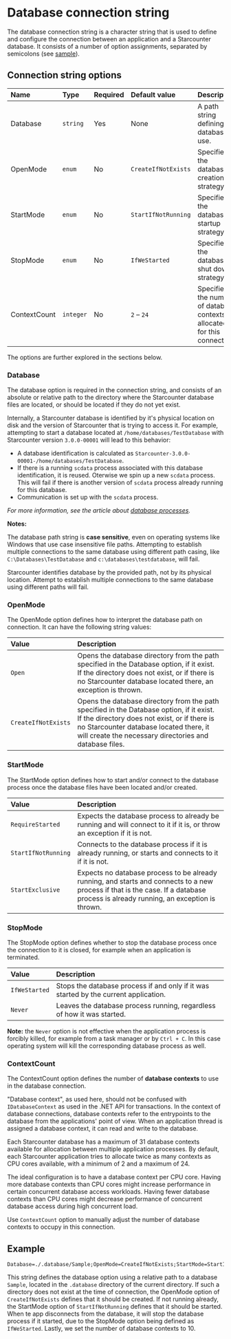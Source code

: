 # Database connection string

The database connection string is a character string that is used to define and configure the connection between an application and a Starcounter database. It consists of a number of option assignments, separated by semicolons (see [sample](#connection-string-sample)).

## Connection string options

Name         | Type      | Required | Default value       | Description
:----------- | :-------- | :------- | :------------------ | :-----------------------------------------------------------------------
Database     | `string`  | Yes      | None                | A path string defining the database to use.
OpenMode     | `enum`    | No       | `CreateIfNotExists` | Specifies the database creation strategy.
StartMode    | `enum`    | No       | `StartIfNotRunning` | Specifies the database startup strategy.
StopMode     | `enum`    | No       | `IfWeStarted`       | Specifies the database shut down strategy.
ContextCount | `integer` | No       | `2` – `24`          | Specifies the number of database contexts allocated for this connection.

The options are further explored in the sections below.

### Database

The database option is required in the connection string, and consists of an absolute or relative path to the directory where the Starcounter database files are located, or should be located if they do not yet exist.

Internally, a Starcounter database is identified by it's physical location on disk and the version of Starcounter that is trying to access it. For example, attempting to start a database located at `/home/databases/TestDatabase` with Starcounter version `3.0.0-00001` will lead to this behavior:

- A database identification is calculated as `Starcounter-3.0.0-00001-/home/databases/TestDatabase`.
- If there is a running `scdata` process associated with this database identification, it is reused. Oterwise we spin up a new `scdata` process. This will fail if there is another version of `scdata` process already running for this database.
- Communication is set up with the `scdata` process.

_For more information, see the article about [database processes](database-processes.md)._

**Notes:**

The database path string is **case sensitive**, even on operating systems like Windows that use case insensitive file paths. Attempting to establish multiple connections to the same database using different path casing, like `C:\Databases\TestDatabase` and `c:\databases\testdatabase`, will fail.

Starcounter identifies database by the provided path, not by its physical location. Attempt to establish multiple connections to the same database using different paths will fail.

### OpenMode

The OpenMode option defines how to interpret the database path on connection. It can have the following string values:

Value               | Description
:------------------ | :--------------------------------------------------------------------------------------------------------------------------------------------------------------------------------------------------------------------------------------------
`Open`              | Opens the database directory from the path specified in the Database option, if it exist. If the directory does not exist, or if there is no Starcounter database located there, an exception is thrown.
`CreateIfNotExists` | Opens the database directory from the path specified in the Database option, if it exist. If the directory does not exist, or if there is no Starcounter database located there, it will create the necessary directories and database files.

### StartMode

The StartMode option defines how to start and/or connect to the database process once the database files have been located and/or created.

Value               | Description
:------------------ | :---------------------------------------------------------------------------------------------------------------------------------------------------------------------------------
`RequireStarted`    | Expects the database process to already be running and will connect to it if it is, or throw an exception if it is not.
`StartIfNotRunning` | Connects to the database process if it is already running, or starts and connects to it if it is not.
`StartExclusive`    | Expects no database process to be already running, and starts and connects to a new process if that is the case. If a database process is already running, an exception is thrown.

### StopMode

The StopMode option defines whether to stop the database process once the connection to it is closed, for example when an application is terminated.

Value         | Description
:------------ | :-----------------------------------------------------------------------------------
`IfWeStarted` | Stops the database process if and only if it was started by the current application.
`Never`       | Leaves the database process running, regardless of how it was started.

**Note:** the `Never` option is not effective when the application process is forcibly killed, for example from a task manager or by `Ctrl + C`. In this case operating system will kill the corresponding database process as well.

### ContextCount

The ContextCount option defines the number of **database contexts** to use in the database connection.

"Database context", as used here, should not be confused with `IDatabaseContext` as used in the .NET API for transactions. In the context of database connections, database contexts refer to the entrypoints to the database from the applications' point of view. When an application thread is assigned a database context, it can read and write to the database.

Each Starcounter database has a maximum of 31 database contexts available for allocation between multiple application processes. By default, each Starcounter application tries to allocate twice as many contexts as CPU cores available, with a minimum of 2 and a maximum of 24.

The ideal configuration is to have a database context per CPU core. Having more database contexts than CPU cores might increase performance in certain concurrent database access workloads. Having fewer database contexts than CPU cores might decrease performance of concurrent database access during high concurrent load.

Use `ContextCount` option to manually adjust the number of database contexts to occupy in this connection.

## Example

```text
Database=./.database/Sample;OpenMode=CreateIfNotExists;StartMode=StartIfNotRunning;StopMode=IfWeStarted;ContextCount=10
```

This string defines the database option using a relative path to a database `Sample`, located in the `.database` directory of the current directory. If such a directory does not exist at the time of connection, the OpenMode option of `CreateIfNotExists` defines that it should be created. If not running already, the StartMode option of `StartIfNotRunning` defines that it should be started. When te app disconnects from the database, it will stop the database process if it started, due to the StopMode option being defined as `IfWeStarted`. Lastly, we set the number of database contexts to 10.

